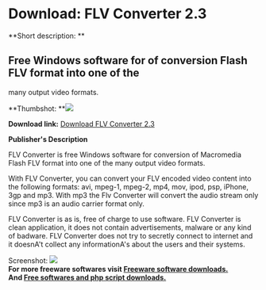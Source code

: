 # Download: FLV Converter 2.3

**Short description: **

## Free Windows software for of conversion Flash FLV format into one of the
many output video formats.

  
**Thumbshot: **![](http://www.freewarefiles.com/screenshot/flvconverter23_md.jpg)   
  
**Download link:** [Download FLV Converter 2.3](http://freesoftwares.boysofts.com/FLV-Converter_program_48612.html)  
  

**Publisher's Description**  
  

FLV Converter is free Windows software for conversion of Macromedia Flash FLV
format into one of the many output video formats.

With FLV Converter, you can convert your FLV encoded video content into the
following formats: avi, mpeg-1, mpeg-2, mp4, mov, ipod, psp, iPhone, 3gp and
mp3. With mp3 the Flv Converter will convert the audio stream only since mp3
is an audio carrier format only.

FLV Converter is as is, free of charge to use software. FLV Converter is clean
application, it does not contain advertisements, malware or any kind of
badware. FLV Converter does not try to secretly connect to internet and it
doesnA't collect any informationA's about the users and their systems.

  
  
Screenshot: ![](http://www.freewarefiles.com/screenshot/flvconverter23.jpg)  
**For more freeware softwares visit [Freeware software downloads.](http://freesoftwares.boysofts.com/)**   
**And [Free softwares and php script downloads.](http://www.boysofts.com/)**

